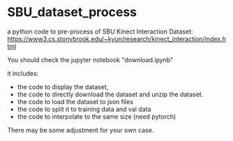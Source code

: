 # SBU_dataset_process
a python code to pre-process of SBU Kinect Interaction Dataset: https://www3.cs.stonybrook.edu/~kyun/research/kinect_interaction/index.html


You should check the jupyter notebook "download.ipynb"

it includes:
+ the code to display the dataset,
+ the code to directly download the dataset and unzip the dataset.
+ the code to load the dataset to json files
+ the code to split it to training data and val data
+ the code to interpolate to the same size (need pytorch)

There may be some adjustment for your own case.

